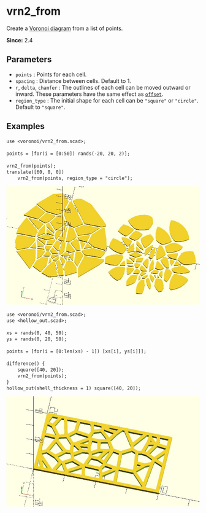 # vrn2_from

Create a [Voronoi diagram](https://en.wikipedia.org/wiki/Voronoi_diagram) from a list of points. 

**Since:** 2.4

## Parameters

- `points` : Points for each cell. 
- `spacing` : Distance between cells. Default to 1.
- `r`, `delta`, `chamfer` : The outlines of each cell can be moved outward or inward. These parameters have the same effect as [`offset`](https://en.wikibooks.org/wiki/OpenSCAD_User_Manual/Transformations#offset). 
- `region_type` : The initial shape for each cell can be `"square"` or `"circle"`. Default to `"square"`.

## Examples

    use <voronoi/vrn2_from.scad>;

    points = [for(i = [0:50]) rands(-20, 20, 2)];

    vrn2_from(points);
    translate([60, 0, 0]) 
        vrn2_from(points, region_type = "circle");

![vrn2_from](images/lib3x-vrn2_from-1.JPG)

    use <voronoi/vrn2_from.scad>;
    use <hollow_out.scad>;

    xs = rands(0, 40, 50);
    ys = rands(0, 20, 50);

    points = [for(i = [0:len(xs) - 1]) [xs[i], ys[i]]];

    difference() {
        square([40, 20]);
        vrn2_from(points);
    }
    hollow_out(shell_thickness = 1) square([40, 20]);
    
![vrn2_from](images/lib3x-vrn2_from-2.JPG)